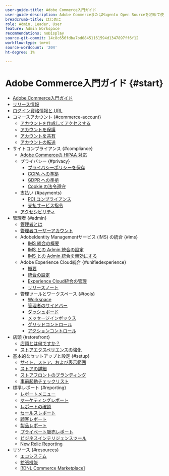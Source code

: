 ```yaml
---
user-guide-title: Adobe Commerce入門ガイド
user-guide-description: Adobe CommerceまたはMagento Open Sourceを初めて使用する場合は、 [!DNL Commerce] エコシステムに合わせて、カスタマージャーニーに従ってストアを探索し、主な機能を確認します。
breadcrumb-title: はじめに
role: Admin, Leader, User
feature: Admin Workspace
recommendations: noDisplay
source-git-commit: 14c8c656fdba7bd08451161594d1347897ff6f12
workflow-type: tm+mt
source-wordcount: '204'
ht-degree: 1%

---
```



# Adobe Commerce入門ガイド {#start}

+ [Adobe Commerce入門ガイド](guide-overview.md)
+ [リリース情報](about-this-release.md)
+ [ログイン資格情報と URL](login-urls.md)
+ コマースアカウント {#commerce-account}
   + [アカウントを作成してアクセスする](commerce-account-create.md)
   + [アカウントを保護](commerce-account-secure.md)
   + [アカウントを共有](commerce-account-share.md)
   + [アカウントの転送](commerce-account-transfer.md)
+ サイトコンプライアンス {#compliance}
   + [Adobe Commerceの HIPAA 対応](hipaa-ready-service.md)
   + プライバシー {#privacy}
      + [プライバシーポリシーを保存](privacy-policy.md)
      + [CCPA への準拠](compliance-ccpa.md)
      + [GDPR への準拠](compliance-gdpr.md)
      + [Cookie の法令遵守](compliance-cookie-law.md)
   + 支払い {#payments}
      + [PCI コンプライアンス](compliance-pci.md)
      + [支払サービス指令](compliance-payment-services-directive.md)
   + [アクセシビリティ](navigation-accessibility.md)
+ 管理者 {#admin}
   + [管理者とは](admin.md)
   + [管理者ユーザーアカウント](admin-signin.md)
   + AdobeIdentity Managementサービス (IMS) の統合 {#ims}
      + [IMS 統合の概要](adobe-ims-integration-overview.md)
      + [IMS との Admin 統合の設定](adobe-ims-config.md)
      + [IMS との Admin 統合を無効にする](adobe-ims-disable.md)
   + Adobe Experience Cloud統合 {#unifiedexperience}
      + [概要](admin-unified-experience-integration-overview.md)
      + [統合の設定](admin-unified-experience-integration-configure.md)
      + [Experience Cloud統合の管理](admin-unified-experience-integration-manage.md)
      + [リリースノート](admin-unified-experience-release-notes.md)
   + 管理ツールとワークスペース {#tools}
      + [Workspace](admin-workspace.md)
      + [管理者のサイドバー](admin-menu.md)
      + [ダッシュボード](admin-dashboard.md)
      + [メッセージインボックス](admin-message-inbox.md)
      + [グリッドコントロール](admin-grid-controls.md)
      + [アクションコントロール](admin-actions-control.md)
+ 店頭 {#storefront}
   + [店頭とは何ですか？](storefront.md)
   + [ストアエクスペリエンスの強化](enhanced-experiences.md)
+ 基本的なセットアップと設定 {#setup}
   + [サイト、ストア、および表示範囲](websites-stores-views.md)
   + [ストアの詳細](store-details.md)
   + [ストアフロントのブランディング](storefront-branding.md)
   + [事前起動チェックリスト](prelaunch-checklist.md)
+ 標準レポート  {#reporting}
   + [レポートメニュー](reports-menu.md)
   + [マーケティングレポート](marketing-reports.md)
   + [レポートの確認](review-reports.md)
   + [セールスレポート](sales-reports.md)
   + [顧客レポート](customer-reports.md)
   + [製品レポート](product-reports.md)
   + [プライベート販売レポート](private-sales-reports.md)
   + [ビジネスインテリジェンスツール](business-intelligence.md)
   + [New Relic Reporting](new-relic-reporting.md)
+ リソース {#resources}
   + [エコシステム](resources.md)
   + [拡張機能](extensions.md)
   + [[!DNL Commerce Marketplace]](commerce-marketplace.md)
